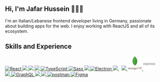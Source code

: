 ## Hi, I'm Jafar Hussein 👋🧑‍💻

I'm an Italian/Lebanese frontend developer living in Germany, passionate about building apps for the web. I enjoy working with ReactJS and all of its ecosystem.

## Skills and Experience
<a href="https://reactjs.org/" target="_blank"> <img src="https://profilinator.rishav.dev/skills-assets/react-original-wordmark.svg" alt="React" height="50px"/> </a>
<a href="https://developer.mozilla.org/en-US/docs/Web/JavaScript" target="_blank"> <img src="https://img.icons8.com/color/48/000000/javascript.png"/> </a> 
<a href="https://www.w3.org/html/" target="_blank"> <img src="https://img.icons8.com/color/48/000000/html-5.png"/> </a> 
<a href="https://www.w3schools.com/css/" target="_blank"> <img src="https://img.icons8.com/color/48/000000/css3.png"/> </a> 
<a href="https://www.typescriptlang.org/" target="_blank"> <img src="https://profilinator.rishav.dev/skills-assets/typescript-original.svg" alt="TypeScript" height="50" /> </a>
<a href="https://sass-lang.com" target="_blank"><img src="https://profilinator.rishav.dev/skills-assets/sass-original.svg" alt="Sass" height="50" /> </a>
<a href="https://reactnative.dev/" target="_blank"> <img src="https://img.icons8.com/color/48/000000/react-native.png"/> </a>
 <a href="https://electronjs.com" target="_blank"> <img src="https://profilinator.rishav.dev/skills-assets/electron-original.svg" alt="Electron" height="50" /> </a>
<a style="padding-right:8px;" href="https://nodejs.org" target="_blank"> <img src="https://img.icons8.com/color/48/000000/nodejs.png"/> </a>
<a href="https://redux.js.org" target="_blank"> <img src="https://img.icons8.com/color/48/000000/redux.png"/> </a>
<a href="https://www.mongodb.com/" target="_blank"> <img src="https://raw.githubusercontent.com/devicons/devicon/master/icons/mongodb/mongodb-original-wordmark.svg" alt="mongodb" width="48" height="48"/> </a> 
<a href="https://expressjs.com" target="_blank"> <img src="https://raw.githubusercontent.com/devicons/devicon/master/icons/express/express-original-wordmark.svg" alt="express" width="40" height="40"/> </a>
<a href="https://firebase.google.com/" target="_blank"> <img src="https://img.icons8.com/color/48/000000/firebase.png"/> </a>
<a href="https://graphql.com" target="_blank"> <img src="https://profilinator.rishav.dev/skills-assets/graphql.png" alt="GraphQL" height="50" /> </a>
<a href="https://www.python.org" target="_blank"> <img src="https://img.icons8.com/color/48/000000/python.png"/> </a>
<a href="https://git-scm.com/" target="_blank"> <img src="https://img.icons8.com/color/48/000000/git.png"/> </a>
<a href="https://postman.com" target="_blank"> <img src="https://www.vectorlogo.zone/logos/getpostman/getpostman-icon.svg" alt="postman" width="45" height="45"/> </a>
<a href="https://figma.com" target="_blank"> <img src="https://profilinator.rishav.dev/skills-assets/figma-icon.svg" alt="Figma" height="50"/> </a>

